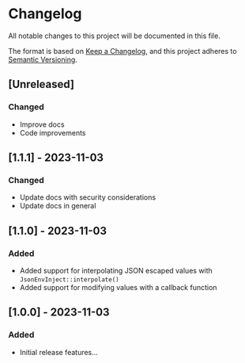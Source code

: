 # Changelog

All notable changes to this project will be documented in this file.

The format is based on [Keep a Changelog](https://keepachangelog.com/en/1.0.0/),
and this project adheres to [Semantic Versioning](https://semver.org/spec/v2.0.0.html).

## [Unreleased]

### Changed
- Improve docs
- Code improvements

## [1.1.1] - 2023-11-03

### Changed
- Update docs with security considerations
- Update docs in general

## [1.1.0] - 2023-11-03

### Added
- Added support for interpolating JSON escaped values with `JsonEnvInject::interpolate()`
- Added support for modifying values with a callback function

## [1.0.0] - 2023-11-03

### Added
- Initial release features...
